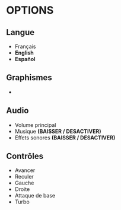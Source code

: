 # OPTIONS

## Langue

- Français
- <b>English</b>
- <b>Español</b>
## Graphismes

- 
## Audio

- Volume principal
- Musique <b>(BAISSER / DESACTIVER)</b> 
- Effets sonores <b>(BAISSER / DESACTIVER)</b>
## Contrôles

- Avancer
- Reculer
- Gauche
- Droite
- Attaque de base
- Turbo

